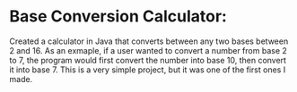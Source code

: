 # Base Conversion Calculator:
Created a calculator in Java that converts between any two bases between 2 and 16. As an exmaple, if a user wanted to convert a 
number from base 2 to 7, the program would first convert the number into base 10, then convert it into base 7.
This is a very simple project, but it was one of the first ones I made.

